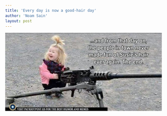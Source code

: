 ```yaml
---
title: 'Every day is now a good-hair day'
author: 'Noam Sain'
layout: post
---
```


![](/assets/2020/2020-12-susies-hair.jpg)
